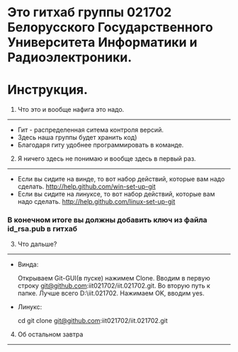 Это гитхаб группы 021702 Белорусского Государственного Университета Информатики и Радиоэлектроники.
===================================================================================================

Инструкция.
===========

1. Что это и вообще нафига это надо.
------------------------------------

* Гит - распределенная ситема контроля версий. 
* Здесь наша группы будет хранить код) 
* Благодаря гиту удобнее программировать в команде.

2. Я ничего здесь не понимаю и вообще здесь в первый раз.
---------------------------------------------------------

* Если вы сидите на винде, то вот набор действий, которые вам надо сделать. http://help.github.com/win-set-up-git
* Если вы сидите на линуксе, то вот набор действий, которые вам надо сделать. http://help.github.com/linux-set-up-git

### В конечном итоге вы должны добавить ключ из файла id_rsa.pub в гитхаб

3. Что дальше?
--------------

* Винда:

    Открываем Git-GUI(в пуске) нажимем Clone. 
    Вводим в первую строку git@github.com:iit021702/iit.021702.git. 
    Во вторую путь к папке.  Лучше всего D:\iit.021702. Нажимаем OK, вводим yes.

* Линукс:

    cd
    git clone git@github.com:iit021702/iit.021702.git

4. Об остальном завтра
----------------------
